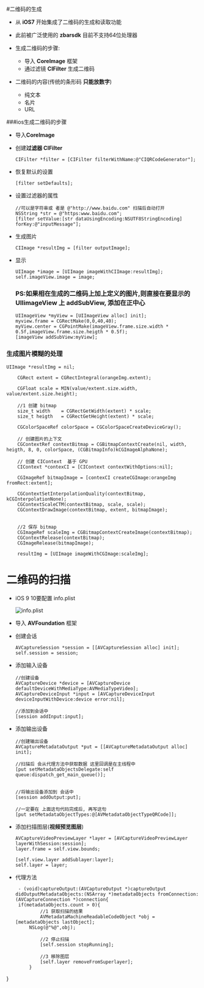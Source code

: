 #二维码的生成 

* 从 **iOS7** 开始集成了二维码的生成和读取功能
* 此前被广泛使用的 **zbarsdk** 目前不支持64位处理器


* 生成二维码的步骤: 
	- 导入 **CoreImage** 框架
	- 通过滤镜 **CIFilter** 生成二维码
	

* 二维码的内容(传统的条形码 **只能放数字**)
	* 纯文本
	* 名片
	* URL


###ios生成二维码的步骤

* 导入**CoreImage**
* 创建**过滤器 CIFilter**
	
	```****
	CIFilter *filter = [CIFilter filterWithName:@"CIQRCodeGenerator"];
	
	```
* 恢复默认的设置
	
	```
	[filter setDefaults];
	```
* 设置过滤器的属性
	
	```
	//可以是字符串或 者是 @"http://www.baidu.com" 扫描后自动打开
    NSString *str = @"https:www.baidu.com";
    [filter setValue:[str dataUsingEncoding:NSUTF8StringEncoding] forKey:@"inputMessage"];
	```
* 生成图片
	
	```
	CIImage *resultImg = [filter outputImage];
	```
* 显示
	
	```
	UIImage *image = [UIImage imageWithCIImage:resultImg];
    self.imageView.image = image;
	```
	
	### PS:如果相在生成的二维码上加上定义的图片,则直接在要显示的 UIIimageView 上 addSubView, 添加在正中心
	```
	UIImageView *myView = [UIImageView alloc] init];
	myview.frame = CGRectMake(0,0,40,40);
	myView.center = CGPointMake(imageView.frame.size.width * 0.5f,imageView.frame.size.heigth * 0.5f);
	[imageView addSubView:myView];
	```
	
	
### 生成图片模糊的处理
```
UIImage *resultImg = nil;
    
    CGRect extent = CGRectIntegral(orangeImg.extent);
    
    CGFloat scale = MIN(value/extent.size.width, value/extent.size.height);
    
    //1 创建 bitmap
    size_t width    = CGRectGetWidth(extent) * scale;
    size_t heigth   = CGRectGetHeight(extent) * scale;
    
    CGColorSpaceRef colorSpace = CGColorSpaceCreateDeviceGray();
    
    // 创建图片的上下文
    CGContextRef contextBitmap = CGBitmapContextCreate(nil, width, heigth, 8, 0, colorSpace, (CGBitmapInfo)kCGImageAlphaNone);
    
    // 创建 CIContext  基于 GPU
    CIContext *contexCI = [CIContext contextWithOptions:nil];
    
    CGImageRef bitmapImage = [contexCI createCGImage:orangeImg fromRect:extent];
    
    CGContextSetInterpolationQuality(contextBitmap, kCGInterpolationNone);
    CGContextScaleCTM(contextBitmap, scale, scale);
    CGContextDrawImage(contextBitmap, extent, bitmapImage);
    
    
    //2 保存 bitmap
    CGImageRef scaleImg = CGBitmapContextCreateImage(contextBitmap);
    CGContextRelease(contextBitmap);
    CGImageRelease(bitmapImage);
    
    resultImg = [UIImage imageWithCGImage:scaleImg];
``` 



# 二维码的扫描
* iOS 9 10要配置 info.plist
	
	![info.plist](/Users/liubo/Desktop/MacDown笔记/infoplist.png)
	
* 导入 **AVFoundation** 框架

* 创建会话
	
	```
	AVCaptureSession *session = [[AVCaptureSession alloc] init];
    self.session = session;
	```

* 添加输入设备
	
	```
	//创建设备
	AVCaptureDevice *device = [AVCaptureDevice defaultDeviceWithMediaType:AVMediaTypeVideo];
    AVCaptureDeviceInput *input = [AVCaptureDeviceInput deviceInputWithDevice:device error:nil];
    
    //添加到会话中
    [session addInput:input];
	```

* 添加输出设备
	
	```
	//创建输出设备
	AVCaptureMetadataOutput *put = [[AVCaptureMetadataOutput alloc] init];
	
	//扫描后 会从代理方法中获取数据 这里回调是在主线程中
    [put setMetadataObjectsDelegate:self queue:dispatch_get_main_queue()];
    
    
    //将输出设备添加到 会话中
    [session addOutput:put];
    
    //一定要在 上面这句代码完成后, 再写这句
    [put setMetadataObjectTypes:@[AVMetadataObjectTypeQRCode]];
	```

* 添加扫描图层(**视频预览图层**)

	```
	AVCaptureVideoPreviewLayer *layer = [AVCaptureVideoPreviewLayer layerWithSession:session];
    layer.frame = self.view.bounds;
    
    [self.view.layer addSublayer:layer];
    self.layer = layer;
	```

* 代理方法
   
   ```
   	- (void)captureOutput:(AVCaptureOutput *)captureOutput didOutputMetadataObjects:(NSArray *)metadataObjects fromConnection:(AVCaptureConnection *)connection{
    if(metadataObjects.count > 0){
        	//1 获取扫描的结果
        	AVMetadataMachineReadableCodeObject *obj = 	[metadataObjects lastObject];
        NSLog(@"%@",obj);
        
        	//2 停止扫描
        	[self.session stopRunning];
        	
        	//3 移除图层
        	[self.layer removeFromSuperlayer];
    	}
}
   ```